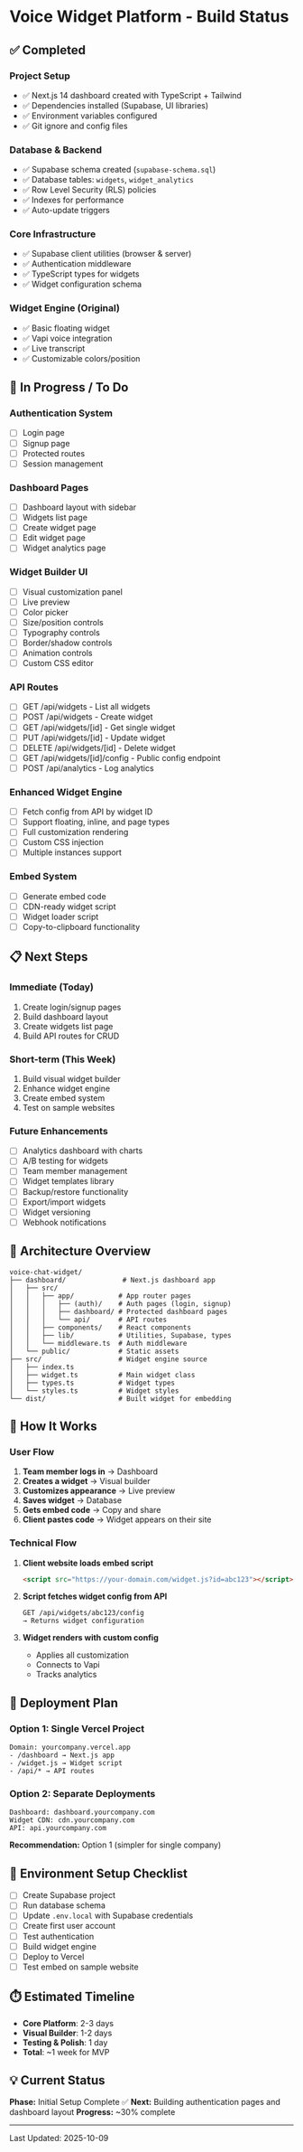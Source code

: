 # Voice Widget Platform - Build Status

## ✅ Completed

### Project Setup
- ✅ Next.js 14 dashboard created with TypeScript + Tailwind
- ✅ Dependencies installed (Supabase, UI libraries)
- ✅ Environment variables configured
- ✅ Git ignore and config files

### Database & Backend
- ✅ Supabase schema created (`supabase-schema.sql`)
- ✅ Database tables: `widgets`, `widget_analytics`
- ✅ Row Level Security (RLS) policies
- ✅ Indexes for performance
- ✅ Auto-update triggers

### Core Infrastructure
- ✅ Supabase client utilities (browser & server)
- ✅ Authentication middleware
- ✅ TypeScript types for widgets
- ✅ Widget configuration schema

### Widget Engine (Original)
- ✅ Basic floating widget
- ✅ Vapi voice integration
- ✅ Live transcript
- ✅ Customizable colors/position

## 🚧 In Progress / To Do

### Authentication System
- [ ] Login page
- [ ] Signup page
- [ ] Protected routes
- [ ] Session management

### Dashboard Pages
- [ ] Dashboard layout with sidebar
- [ ] Widgets list page
- [ ] Create widget page
- [ ] Edit widget page
- [ ] Widget analytics page

### Widget Builder UI
- [ ] Visual customization panel
- [ ] Live preview
- [ ] Color picker
- [ ] Size/position controls
- [ ] Typography controls
- [ ] Border/shadow controls
- [ ] Animation controls
- [ ] Custom CSS editor

### API Routes
- [ ] GET /api/widgets - List all widgets
- [ ] POST /api/widgets - Create widget
- [ ] GET /api/widgets/[id] - Get single widget
- [ ] PUT /api/widgets/[id] - Update widget
- [ ] DELETE /api/widgets/[id] - Delete widget
- [ ] GET /api/widgets/[id]/config - Public config endpoint
- [ ] POST /api/analytics - Log analytics

### Enhanced Widget Engine
- [ ] Fetch config from API by widget ID
- [ ] Support floating, inline, and page types
- [ ] Full customization rendering
- [ ] Custom CSS injection
- [ ] Multiple instances support

### Embed System
- [ ] Generate embed code
- [ ] CDN-ready widget script
- [ ] Widget loader script
- [ ] Copy-to-clipboard functionality

## 📋 Next Steps

### Immediate (Today)
1. Create login/signup pages
2. Build dashboard layout
3. Create widgets list page
4. Build API routes for CRUD

### Short-term (This Week)
1. Build visual widget builder
2. Enhance widget engine
3. Create embed system
4. Test on sample websites

### Future Enhancements
- [ ] Analytics dashboard with charts
- [ ] A/B testing for widgets
- [ ] Team member management
- [ ] Widget templates library
- [ ] Backup/restore functionality
- [ ] Export/import widgets
- [ ] Widget versioning
- [ ] Webhook notifications

## 🎯 Architecture Overview

```
voice-chat-widget/
├── dashboard/              # Next.js dashboard app
│   ├── src/
│   │   ├── app/           # App router pages
│   │   │   ├── (auth)/    # Auth pages (login, signup)
│   │   │   ├── dashboard/ # Protected dashboard pages
│   │   │   └── api/       # API routes
│   │   ├── components/    # React components
│   │   ├── lib/           # Utilities, Supabase, types
│   │   └── middleware.ts  # Auth middleware
│   └── public/            # Static assets
├── src/                   # Widget engine source
│   ├── index.ts
│   ├── widget.ts          # Main widget class
│   ├── types.ts           # Widget types
│   └── styles.ts          # Widget styles
└── dist/                  # Built widget for embedding

```

## 🔧 How It Works

### User Flow
1. **Team member logs in** → Dashboard
2. **Creates a widget** → Visual builder
3. **Customizes appearance** → Live preview
4. **Saves widget** → Database
5. **Gets embed code** → Copy and share
6. **Client pastes code** → Widget appears on their site

### Technical Flow
1. **Client website loads embed script**
   ```html
   <script src="https://your-domain.com/widget.js?id=abc123"></script>
   ```

2. **Script fetches widget config from API**
   ```
   GET /api/widgets/abc123/config
   → Returns widget configuration
   ```

3. **Widget renders with custom config**
   - Applies all customization
   - Connects to Vapi
   - Tracks analytics

## 🚀 Deployment Plan

### Option 1: Single Vercel Project
```
Domain: yourcompany.vercel.app
- /dashboard → Next.js app
- /widget.js → Widget script
- /api/* → API routes
```

### Option 2: Separate Deployments
```
Dashboard: dashboard.yourcompany.com
Widget CDN: cdn.yourcompany.com
API: api.yourcompany.com
```

**Recommendation:** Option 1 (simpler for single company)

## 📝 Environment Setup Checklist

- [ ] Create Supabase project
- [ ] Run database schema
- [ ] Update `.env.local` with Supabase credentials
- [ ] Create first user account
- [ ] Test authentication
- [ ] Build widget engine
- [ ] Deploy to Vercel
- [ ] Test embed on sample website

## ⏱️ Estimated Timeline

- **Core Platform**: 2-3 days
- **Visual Builder**: 1-2 days
- **Testing & Polish**: 1 day
- **Total**: ~1 week for MVP

## 💡 Current Status

**Phase:** Initial Setup Complete ✅
**Next:** Building authentication pages and dashboard layout
**Progress:** ~30% complete

---

Last Updated: 2025-10-09
